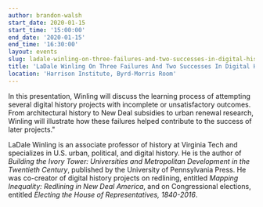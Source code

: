```yaml
---
author: brandon-walsh
start_date: 2020-01-15
start_time: '15:00:00'
end_date: '2020-01-15'
end_time: '16:30:00'
layout: events
slug: ladale-winling-on-three-failures-and-two-successes-in-digital-history-2020-01-15
title: 'LaDale Winling On Three Failures And Two Successes In Digital History'
location: 'Harrison Institute, Byrd-Morris Room'
---
```

In this presentation, Winling will discuss the learning process of attempting several digital history projects with incomplete or unsatisfactory outcomes. From architectural history to New Deal subsidies to urban renewal research, Winling will illustrate how these failures helped contribute to the success of later projects."

LaDale Winling is an associate professor of history at Virginia Tech and specializes in U.S. urban, political, and digital history. He is the author of _Building the Ivory Tower: Universities and Metropolitan Development in the Twentieth Century_, published by the University of Pennsylvania Press. He was co-creator of digital history projects on redlining, entitled _Mapping Inequality: Redlining in New Deal America_, and on Congressional elections, entitled _Electing the House of Representatives, 1840-2016_.
